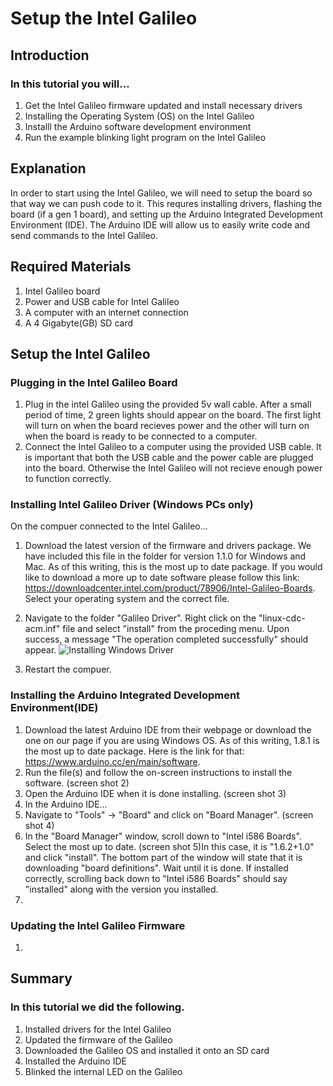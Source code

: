 # Setup the Intel Galileo

## Introduction

### In this tutorial you will...
  1. Get the Intel Galileo firmware updated and install necessary drivers
  2. Installing the Operating System (OS) on the Intel Galileo
  3. Installl the Arduino software development environment
  4. Run the example blinking light program on the Intel Galileo
  
## Explanation
 
 In order to start using the Intel Galileo, we will need to setup the board so that way we can push code to it. This requres
 installing drivers, flashing the board (if a gen 1 board), and setting up the Arduino Integrated Development Environment (IDE).
 The Arduino IDE will allow us to easily write code and send commands to the Intel Galileo. 
 
## Required Materials
 
 1. Intel Galileo board
 2. Power and USB cable for Intel Galileo
 3. A computer with an internet connection
 4. A 4 Gigabyte(GB) SD card 
 
## Setup the Intel Galileo

### Plugging in the Intel Galileo Board
 1. Plug in the intel Galileo using the provided 5v wall cable. After a small period of time, 2 green lights should appear on the board. The first light will turn on when the board recieves power and the other will turn on when the board is ready to be connected to a computer.
 2. Connect the Intel Galileo to a computer using the provided USB cable. It is important that both the USB cable and the power cable are plugged into the board. Otherwise the Intel Galileo will not recieve enough power to function correctly.

### Installing Intel Galileo Driver (Windows PCs only)

On the compuer connected to the Intel Galileo...
 1. Download the latest version of the firmware and drivers package. We have included this file in the folder for version 1.1.0 for Windows and Mac. As of this writing, this is the most up to date package. If you would like to download a more up to date software please follow this link: https://downloadcenter.intel.com/product/78906/Intel-Galileo-Boards. Select your operating system and the correct file.
 2. Navigate to the folder "Galileo Driver". Right click on the "linux-cdc-acm.inf" file and select "install" from the proceding menu. Upon success, a message "The operation completed successfully" should appear.
![Installing Windows Driver](https://cloud.githubusercontent.com/assets/22579849/23929965/9145b500-08e6-11e7-950e-1ef34fe9a166.PNG)

 3. Restart the compuer.
 
### Installing the Arduino Integrated Development Environment(IDE)
 1. Download the latest Arduino IDE from their webpage or download the one on our page if you are using Windows OS. As of this writing, 1.8.1 is the most up to date package. Here is the link for that: https://www.arduino.cc/en/main/software.
 2. Run the file(s) and follow the on-screen instructions to install the software. (screen shot 2)
 3. Open the Arduino IDE when it is done installing. (screen shot 3)
 4. In the Arduino IDE...
   1. Navigate to "Tools" -> "Board" and click on "Board Manager". (screen shot 4)
   2. In the "Board Manager" window, scroll down to "Intel i586 Boards". Select the most up to date. (screen shot 5)In this case, it is "1.6.2+1.0" and click "install". The bottom part of the window will state that it is downloading "board definitions". Wait until it is done. If installed correctly, scrolling back down to "Intel i586 Boards" should say "installed" along with the version you installed.
   3. 

### Updating the Intel Galileo Firmware
 1. 
 
## Summary
 
### In this tutorial we did the following.
 
  1. Installed drivers for the Intel Galileo
  2. Updated the firmware of the Galileo
  3. Downloaded the Galileo OS and installed it onto an SD card
  4. Installed the Arduino IDE
  5. Blinked the internal LED on the Galileo
